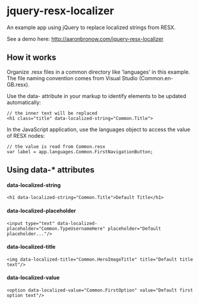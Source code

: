 jquery-resx-localizer
=====================

An example app using jQuery to replace localized strings from RESX.

See a demo here: http://aaronbronow.com/jquery-resx-localizer

## How it works

Organize .resx files in a common directory like 'languages' in this example. The file naming convention comes from Visual Studio (Common.en-GB.resx). 

Use the data- attribute in your markup to identify elements to be updated automatically:

	// the inner text will be replaced
	<h1 class="title" data-localized-string="Common.Title">

In the JavaScript application, use the languages object to access the value of RESX nodes:

	// the value is read from Common.resx
	var label = app.languages.Common.FirstNavigationButton;

## Using data-* attributes

#### data-localized-string
	<h1 data-localized-string="Common.Title">Default Title</h1>

#### data-localized-placeholder
	<input type="text" data-localized-placeholder="Common.TypeUsernameHere" placeholder="Default placeholder..."/>

#### data-localized-title
	<img data-localized-title="Common.HeroImageTitle" title="Default title text"/>

#### data-localized-value
	<option data-localized-value="Common.FirstOption" value="Default first option text"/>
